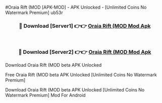 #Oraia Rift (MOD [APK-MOD] - APK Unlocked - [Unlimited Coins No Watermark Premium] ub53r



<div align="center">

<h3>🔴 Download [Server1] 👉👉 <a href="https://momento.my/?title=Oraia_Rift_(MOD">Oraia Rift (MOD Mod Apk</a></h3><br>

<h3>🔴 Download [Server2] 👉👉 <a href="https://momento.my/?title=Oraia_Rift_(MOD">Oraia Rift (MOD Mod Apk</a></h3>
</div>



Download Oraia Rift (MOD beta APK Unlocked

Free Oraia Rift (MOD beta APK Unlocked [Unlimited Coins No Watermark Premium]

Download Oraia Rift (MOD beta APK Unlocked [Unlimited Coins No Watermark Premium] Mod For Android
